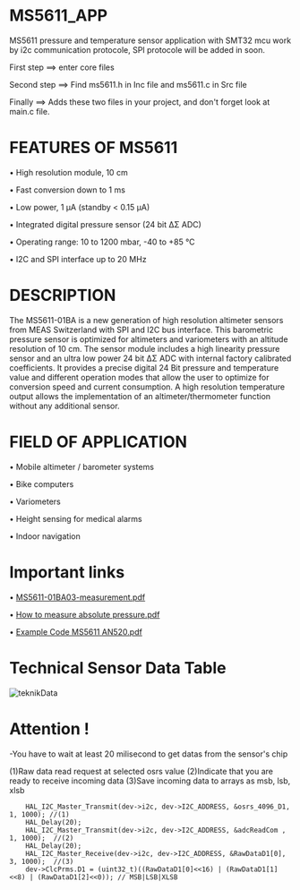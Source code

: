 # MS5611_APP
 MS5611 pressure and temperature sensor application with SMT32 mcu
 work by i2c communication protocole, 
 SPI protocole will be added in soon.

First step ==> enter core files

Second step ==> Find ms5611.h  in Inc file and ms5611.c in Src file

Finally  ==> Adds these two files in your project, and don't forget look at main.c file. 


# FEATURES OF MS5611
• High resolution module, 10 cm

• Fast conversion down to 1 ms

• Low power, 1 µA (standby < 0.15 µA)

• Integrated digital pressure sensor (24 bit ΔΣ ADC)

• Operating range: 10 to 1200 mbar, -40 to +85 °C

• I2C and SPI interface up to 20 MHz



# DESCRIPTION
The MS5611-01BA is a new generation of high resolution altimeter sensors from MEAS Switzerland with SPI and I2C bus interface. 
This barometric pressure sensor is optimized for altimeters and variometers with an
altitude resolution of 10 cm. The sensor module includes a high linearity pressure sensor and an ultra low power
24 bit ΔΣ ADC with internal factory calibrated coefficients. It provides a precise digital 24 Bit pressure and
temperature value and different operation modes that allow the user to optimize for conversion speed and
current consumption. A high resolution temperature output allows the implementation of an
altimeter/thermometer function without any additional sensor.


# FIELD OF APPLICATION
• Mobile altimeter / barometer systems

• Bike computers

• Variometers

• Height sensing for medical alarms

• Indoor navigation


# Important links
•	[MS5611-01BA03-measurement.pdf](https://github.com/YEK-Kayra/MS5611_APP/files/13853362/MS5611-01BA03-measurement.pdf)

• [How to measure absolute pressure.pdf](https://github.com/YEK-Kayra/MS5611_APP/files/13834121/How.to.measure.absolute.pressure.pdf)

• [Example Code MS5611 AN520.pdf](https://github.com/YEK-Kayra/MS5611_APP/files/13853350/Example.Code.MS5611.AN520.pdf)


# Technical Sensor Data Table
![teknikData](https://github.com/YEK-Kayra/MS5611_APP/assets/124110070/77df8082-be08-43d6-8971-a5908d68bc02)



# Attention !
-You have to wait at least 20 milisecond to get datas from the sensor's chip

(1)Raw data read request at selected osrs value
(2)Indicate that you are ready to receive incoming data
(3)Save incoming data to arrays as msb, lsb, xlsb
```
	HAL_I2C_Master_Transmit(dev->i2c, dev->I2C_ADDRESS, &osrs_4096_D1, 1, 1000); //(1)
	HAL_Delay(20);
	HAL_I2C_Master_Transmit(dev->i2c, dev->I2C_ADDRESS, &adcReadCom , 1, 1000);  //(2)	 
	HAL_Delay(20);
	HAL_I2C_Master_Receive(dev->i2c, dev->I2C_ADDRESS, &RawDataD1[0], 3, 1000);  //(3)	 
	dev->ClcPrms.D1 = (uint32_t)((RawDataD1[0]<<16) | (RawDataD1[1]<<8) | (RawDataD1[2]<<0)); // MSB|LSB|XLSB
```

  



